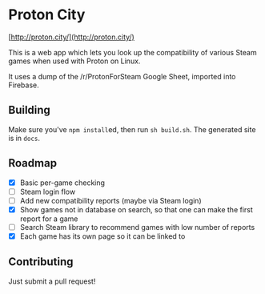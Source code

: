 # Proton City
[http://proton.city/](http://proton.city/)

This is a web app which lets you look up the compatibility of various Steam
games when used with Proton on Linux.

It uses a dump of the /r/ProtonForSteam Google Sheet, imported into Firebase.

## Building
Make sure you've `npm install`ed, then run `sh build.sh`. The generated site 
is in `docs`.

## Roadmap

  - [X] Basic per-game checking
  - [ ] Steam login flow
  - [ ] Add new compatibility reports (maybe via Steam login)
  - [X] Show games not in database on search, so that one can make the first
        report for a game
  - [ ] Search Steam library to recommend games with low number of reports
  - [X] Each game has its own page so it can be linked to

## Contributing
Just submit a pull request!